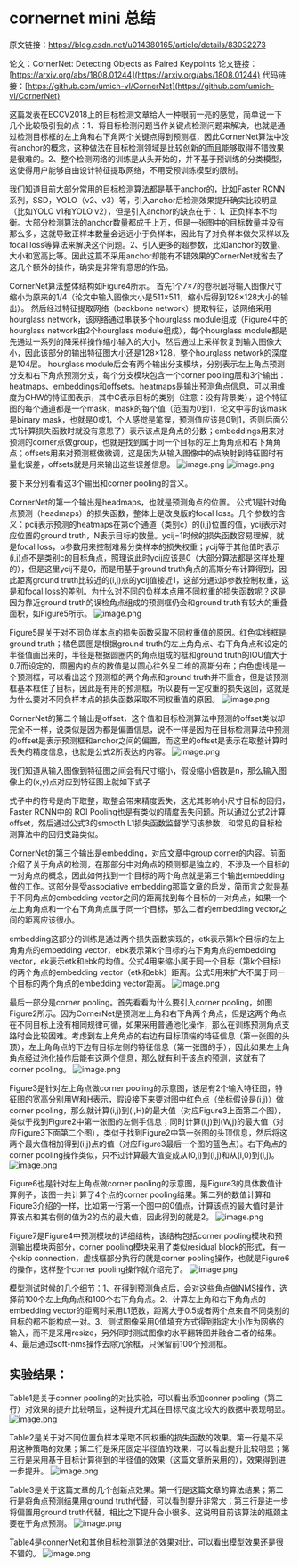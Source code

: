 # cornernet mini 总结

原文链接：https://blog.csdn.net/u014380165/article/details/83032273

论文：CornerNet: Detecting Objects as Paired Keypoints
论文链接：[https://arxiv.org/abs/1808.01244](https://arxiv.org/abs/1808.01244)
代码链接：[https://github.com/umich-vl/CornerNet](https://github.com/umich-vl/CornerNet)

这篇发表在ECCV2018上的目标检测文章给人一种眼前一亮的感觉，简单说一下几个比较吸引我的点：1、将目标检测问题当作关键点检测问题来解决，也就是通过检测目标框的左上角和右下角两个关键点得到预测框，因此CornerNet算法中没有anchor的概念，这种做法在目标检测领域是比较创新的而且能够取得不错效果是很难的。2、整个检测网络的训练是从头开始的，并不基于预训练的分类模型，这使得用户能够自由设计特征提取网络，不用受预训练模型的限制。

我们知道目前大部分常用的目标检测算法都是基于anchor的，比如Faster RCNN系列，SSD，YOLO（v2、v3）等，引入anchor后检测效果提升确实比较明显（比如YOLO v1和YOLO v2），但是引入anchor的缺点在于：1、正负样本不均衡。大部分检测算法的anchor数量都成千上万，但是一张图中的目标数量并没有那么多，这就导致正样本数量会远远小于负样本，因此有了对负样本做欠采样以及focal loss等算法来解决这个问题。2、引入更多的超参数，比如anchor的数量、大小和宽高比等。因此这篇不采用anchor却能有不错效果的CornerNet就省去了这几个额外的操作，确实是非常有意思的作品。

CornerNet算法整体结构如Figure4所示。
首先1个7×7的卷积层将输入图像尺寸缩小为原来的1/4（论文中输入图像大小是511×511，缩小后得到128×128大小的输出）。
然后经过特征提取网络（backbone network）提取特征，该网络采用hourglass network，该网络通过串联多个hourglass module组成（Figure4中的hourglass network由2个hourglass module组成），每个hourglass module都是先通过一系列的降采样操作缩小输入的大小，然后通过上采样恢复到输入图像大小，因此该部分的输出特征图大小还是128×128，整个hourglass network的深度是104层。
hourglass module后会有两个输出分支模块，分别表示左上角点预测分支和右下角点预测分支，每个分支模块包含一个corner pooling层和3个输出：heatmaps、embeddings和offsets。heatmaps是输出预测角点信息，可以用维度为CHW的特征图表示，其中C表示目标的类别（注意：没有背景类），这个特征图的每个通道都是一个mask，mask的每个值（范围为0到1，论文中写的该mask是binary mask，也就是0或1，个人感觉是笔误，预测值应该是0到1，否则后面公式1计算损失函数时就没有意思了）表示该点是角点的分数；embeddings用来对预测的corner点做group，也就是找到属于同一个目标的左上角角点和右下角角点；offsets用来对预测框做微调，这是因为从输入图像中的点映射到特征图时有量化误差，offsets就是用来输出这些误差信息。
![image.png](https://upload-images.jianshu.io/upload_images/9730793-8f14d7b7ed3eda95.png?imageMogr2/auto-orient/strip%7CimageView2/2/w/1240)
![image.png](https://upload-images.jianshu.io/upload_images/9730793-ec880ff46c01051c.png?imageMogr2/auto-orient/strip%7CimageView2/2/w/1240)


接下来分别看看这3个输出和corner pooling的含义。

CornerNet的第一个输出是headmaps，也就是预测角点的位置。
公式1是针对角点预测（headmaps）的损失函数，整体上是改良版的focal loss。几个参数的含义：pcij表示预测的heatmaps在第c个通道（类别c）的(i,j)位置的值，ycij表示对应位置的ground truth，N表示目标的数量。ycij=1时候的损失函数容易理解，就是focal loss，α参数用来控制难易分类样本的损失权重；ycij等于其他值时表示(i,j)点不是类别c的目标角点，照理说此时ycij应该是0（大部分算法都是这样处理的），但是这里ycij不是0，而是用基于ground truth角点的高斯分布计算得到，因此距离ground truth比较近的(i,j)点的ycij值接近1，这部分通过β参数控制权重，这是和focal loss的差别。为什么对不同的负样本点用不同权重的损失函数呢？这是因为靠近ground truth的误检角点组成的预测框仍会和ground truth有较大的重叠面积，如Figure5所示。
![image.png](https://upload-images.jianshu.io/upload_images/9730793-0dd4b1e83f35e125.png?imageMogr2/auto-orient/strip%7CimageView2/2/w/1240)

Figure5是关于对不同负样本点的损失函数采取不同权重值的原因。红色实线框是ground truth；橘色圆圈是根据ground truth的左上角角点、右下角角点和设定的半径值画出来的，半径是根据圆圈内的角点组成的框和ground truth的IOU值大于0.7而设定的，圆圈内的点的数值是以圆心往外呈二维的高斯分布；白色虚线是一个预测框，可以看出这个预测框的两个角点和ground truth并不重合，但是该预测框基本框住了目标，因此是有用的预测框，所以要有一定权重的损失返回，这就是为什么要对不同负样本点的损失函数采取不同权重值的原因。
![image.png](https://upload-images.jianshu.io/upload_images/9730793-5c3c2cccb5a20558.png?imageMogr2/auto-orient/strip%7CimageView2/2/w/1240)


CornerNet的第二个输出是offset，这个值和目标检测算法中预测的offset类似却完全不一样，说类似是因为都是偏置信息，说不一样是因为在目标检测算法中预测的offset是表示预测框和anchor之间的偏置，而这里的offset是表示在取整计算时丢失的精度信息，也就是公式2所表达的内容。
![image.png](https://upload-images.jianshu.io/upload_images/9730793-7bfbe0607fc29c5c.png?imageMogr2/auto-orient/strip%7CimageView2/2/w/1240)

我们知道从输入图像到特征图之间会有尺寸缩小，假设缩小倍数是n，那么输入图像上的(x,y)点对应到特征图上就如下式子

式子中的符号是向下取整，取整会带来精度丢失，这尤其影响小尺寸目标的回归，Faster RCNN中的 ROI Pooling也是有类似的精度丢失问题。所以通过公式2计算offset，然后通过公式3的smooth L1损失函数监督学习该参数，和常见的目标检测算法中的回归支路类似。


CornerNet的第三个输出是embedding，对应文章中group corner的内容。前面介绍了关于角点的检测，在那部分中对角点的预测都是独立的，不涉及一个目标的一对角点的概念，因此如何找到一个目标的两个角点就是第三个输出embedding做的工作。这部分是受associative embedding那篇文章的启发，简而言之就是基于不同角点的embedding vector之间的距离找到每个目标的一对角点，如果一个左上角角点和一个右下角角点属于同一个目标，那么二者的embedding vector之间的距离应该很小。

embedding这部分的训练是通过两个损失函数实现的，etk表示第k个目标的左上角角点的embedding vector，ebk表示第k个目标的右下角角点的embedding vector，ek表示etk和ebk的均值。公式4用来缩小属于同一个目标（第k个目标）的两个角点的embedding vector（etk和ebk）距离。公式5用来扩大不属于同一个目标的两个角点的embedding vector距离。
![image.png](https://upload-images.jianshu.io/upload_images/9730793-2808571031e2def5.png?imageMogr2/auto-orient/strip%7CimageView2/2/w/1240)


最后一部分是corner pooling。首先看看为什么要引入corner pooling，如图Figure2所示。因为CornerNet是预测左上角和右下角两个角点，但是这两个角点在不同目标上没有相同规律可循，如果采用普通池化操作，那么在训练预测角点支路时会比较困难。考虑到左上角角点的右边有目标顶端的特征信息（第一张图的头顶），左上角角点的下边有目标左侧的特征信息（第一张图的手），因此如果左上角角点经过池化操作后能有这两个信息，那么就有利于该点的预测，这就有了corner pooling。
![image.png](https://upload-images.jianshu.io/upload_images/9730793-f9a71deec1ec93ad.png?imageMogr2/auto-orient/strip%7CimageView2/2/w/1240)


Figure3是针对左上角点做corner pooling的示意图，该层有2个输入特征图，特征图的宽高分别用W和H表示，假设接下来要对图中红色点（坐标假设是(i,j)）做corner pooling，那么就计算(i,j)到(i,H)的最大值（对应Figure3上面第二个图），类似于找到Figure2中第一张图的左侧手信息；同时计算(i,j)到(W,j)的最大值（对应Figure3下面第二个图），类似于找到Figure2中第一张图的头顶信息，然后将这两个最大值相加得到(i,j)点的值（对应Figure3最后一个图的蓝色点）。右下角点的corner pooling操作类似，只不过计算最大值变成从(0,j)到(i,j)和从(i,0)到(i,j)。
![image.png](https://upload-images.jianshu.io/upload_images/9730793-b7efc1154549049c.png?imageMogr2/auto-orient/strip%7CimageView2/2/w/1240)


Figure6也是针对左上角点做corner pooling的示意图，是Figure3的具体数值计算例子，该图一共计算了4个点的corner pooling结果。第二列的数值计算和Figure3介绍的一样，比如第一行第一个图中的0值点，计算该点的最大值时是计算该点和其右侧的值为2的点的最大值，因此得到的就是2。
![image.png](https://upload-images.jianshu.io/upload_images/9730793-0c7573f714e4e964.png?imageMogr2/auto-orient/strip%7CimageView2/2/w/1240)


Figure7是Figure4中预测模块的详细结构，该结构包括corner pooling模块和预测输出模块两部分，corner pooling模块采用了类似residual block的形式，有一个skip connection，虚线框部分执行的就是corner pooling操作，也就是Figure6的操作，这样整个corner pooling操作就介绍完了。
![image.png](https://upload-images.jianshu.io/upload_images/9730793-b056baf66764f29d.png?imageMogr2/auto-orient/strip%7CimageView2/2/w/1240)


模型测试时候的几个细节：1、在得到预测角点后，会对这些角点做NMS操作，选择前100个左上角角点和100个右下角角点。2、计算左上角和右下角角点的embedding vector的距离时采用L1范数，距离大于0.5或者两个点来自不同类别的目标的都不能构成一对。3、测试图像采用0值填充方式得到指定大小作为网络的输入，而不是采用resize，另外同时测试图像的水平翻转图并融合二者的结果。4、最后通过soft-nms操作去除冗余框，只保留前100个预测框。

## 实验结果：
Table1是关于conner pooling的对比实验，可以看出添加conner pooling（第二行）对效果的提升比较明显，这种提升尤其在目标尺度比较大的数据中表现明显。
![image.png](https://upload-images.jianshu.io/upload_images/9730793-44f8b7a68c027d47.png?imageMogr2/auto-orient/strip%7CimageView2/2/w/1240)


Table2是关于对不同位置负样本采取不同权重的损失函数的效果。第一行是不采用这种策略的效果；第二行是采用固定半径值的效果，可以看出提升比较明显；第三行是采用基于目标计算得到的半径值的效果（这篇文章所采用的），效果得到进一步提升。
![image.png](https://upload-images.jianshu.io/upload_images/9730793-419efc2292d2385e.png?imageMogr2/auto-orient/strip%7CimageView2/2/w/1240)


Table3是关于这篇文章的几个创新点效果。第一行是这篇文章的算法结果；第二行是将角点预测结果用ground truth代替，可以看到提升非常大；第三行是进一步将偏置用ground truth代替，相比之下提升会小很多。这说明目前该算法的瓶颈主要在于角点预测。
![image.png](https://upload-images.jianshu.io/upload_images/9730793-730ee5053191fd55.png?imageMogr2/auto-orient/strip%7CimageView2/2/w/1240)

Table4是connerNet和其他目标检测算法的效果对比，可以看出模型效果还是很不错的。
![image.png](https://upload-images.jianshu.io/upload_images/9730793-af10be9f33ce63c1.png?imageMogr2/auto-orient/strip%7CimageView2/2/w/1240)


